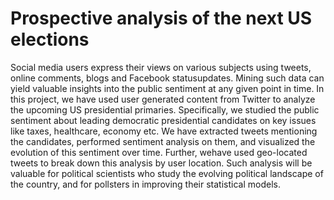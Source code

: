 # Prospective analysis of the next US elections 
Social media users express their views on various subjects using tweets, online comments, blogs and Facebook statusupdates. Mining such data can yield valuable insights into the public sentiment at any given point in time. In this project, we have used user generated content from Twitter to analyze the upcoming US presidential primaries. Specifically, we studied the public sentiment about leading democratic presidential candidates on key issues like taxes, healthcare, economy etc. We have extracted tweets mentioning the candidates, performed sentiment analysis on them, and visualized the evolution of this sentiment over time. Further, wehave used geo-located tweets to break down this analysis by user location. Such analysis will be valuable for political scientists who study the evolving political landscape of the country, and for pollsters in improving their statistical models.
